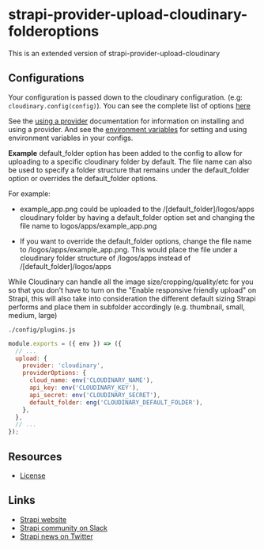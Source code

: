 # strapi-provider-upload-cloudinary-folderoptions

This is an extended version of strapi-provider-upload-cloudinary

## Configurations

Your configuration is passed down to the cloudinary configuration. (e.g: `cloudinary.config(config)`). You can see the complete list of options [here](https://cloudinary.com/documentation/cloudinary_sdks#configuration_parameters)

See the [using a provider](https://strapi.io/documentation/v3.x/plugins/upload.html#using-a-provider) documentation for information on installing and using a provider. And see the [environment variables](https://strapi.io/documentation/v3.x/concepts/configurations.html#environment-variables) for setting and using environment variables in your configs.

**Example**
default_folder option has been added to the config to allow for uploading to a specific cloudinary folder by default.
The file name can also be used to specify a folder structure that remains under the default_folder option or overrides the default_folder options.

For example:
+ example_app.png could be uploaded to the /[default_folder]/logos/apps cloudinary folder by having a default_folder option set and changing the file name to logos/apps/example_app.png

+ If you want to override the default_folder options, change the file name to /logos/apps/example_app.png. This would place the file under a cloudinary folder structure of /logos/apps instead of /[default_folder]/logos/apps

While Cloudinary can handle all the image size/cropping/quality/etc for you so that you don't have to turn on the "Enable responsive friendly upload" on Strapi, this will also take into consideration the different default sizing Strapi performs and place them in subfolder accordingly (e.g. thumbnail, small, medium, large)


`./config/plugins.js`

```js
module.exports = ({ env }) => ({
  // ...
  upload: {
    provider: 'cloudinary',
    providerOptions: {
      cloud_name: env('CLOUDINARY_NAME'),
      api_key: env('CLOUDINARY_KEY'),
      api_secret: env('CLOUDINARY_SECRET'),
      default_folder: eng('CLOUDINARY_DEFAULT_FOLDER'),
    },
  },
  // ...
});
```

## Resources

- [License](LICENSE)

## Links

- [Strapi website](http://strapi.io/)
- [Strapi community on Slack](http://slack.strapi.io)
- [Strapi news on Twitter](https://twitter.com/strapijs)
